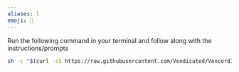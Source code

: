 ```yaml
---
aliases: l
emoji: 🐧
---
```


Run the following command in your terminal and follow along with the instructions/prompts

```sh
sh -c "$(curl -sS https://raw.githubusercontent.com/Vendicated/VencordInstaller/main/install.sh)"
```
